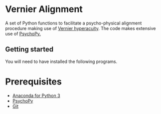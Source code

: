 # Vernier Alignment
A set of Python functions to facilitate a psycho-physical alignment procedure making use of [Vernier hyperacuity](https://en.wikipedia.org/wiki/Vernier_acuity). The code makes extensive use of [PsychoPy.](https://github.com/psychopy/psychopy)

## Getting started 
You will need to have installed the following programs.

# Prerequisites
* [Anaconda for Python 3](https://www.anaconda.com/distribution/)
* [PsychoPy](https://github.com/psychopy/psychopy)
* [Git](https://git-scm.com/download/win)





